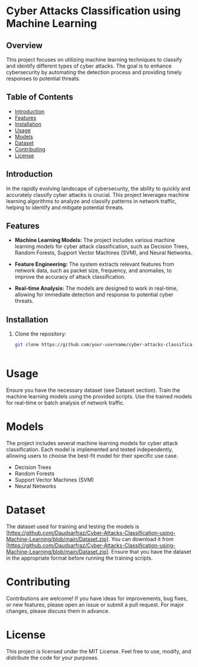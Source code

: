 # Cyber Attacks Classification using Machine Learning

## Overview

This project focuses on utilizing machine learning techniques to classify and identify different types of cyber attacks. The goal is to enhance cybersecurity by automating the detection process and providing timely responses to potential threats.

## Table of Contents

- [Introduction](#introduction)
- [Features](#features)
- [Installation](#installation)
- [Usage](#usage)
- [Models](#models)
- [Dataset](#dataset)
- [Contributing](#contributing)
- [License](#license)

## Introduction

In the rapidly evolving landscape of cybersecurity, the ability to quickly and accurately classify cyber attacks is crucial. This project leverages machine learning algorithms to analyze and classify patterns in network traffic, helping to identify and mitigate potential threats.

## Features

- **Machine Learning Models:** The project includes various machine learning models for cyber attack classification, such as Decision Trees, Random Forests, Support Vector Machines (SVM), and Neural Networks.

- **Feature Engineering:** The system extracts relevant features from network data, such as packet size, frequency, and anomalies, to improve the accuracy of attack classification.

- **Real-time Analysis:** The models are designed to work in real-time, allowing for immediate detection and response to potential cyber threats.

## Installation

1. Clone the repository:
   ```bash
   git clone https://github.com/your-username/cyber-attacks-classification.git



# Usage
Ensure you have the necessary dataset (see Dataset section).
Train the machine learning models using the provided scripts.
Use the trained models for real-time or batch analysis of network traffic.

# Models
The project includes several machine learning models for cyber attack classification. Each model is implemented and tested independently, allowing users to choose the best-fit model for their specific use case.

- Decision Trees
- Random Forests
- Support Vector Machines (SVM)
- Neural Networks

# Dataset
The dataset used for training and testing the models is [https://github.com/Daudsarfraz/Cyber-Attacks-Classification-using-Machine-Learning/blob/main/Dataset.zip]. You can download it from [https://github.com/Daudsarfraz/Cyber-Attacks-Classification-using-Machine-Learning/blob/main/Dataset.zip]. Ensure that you have the dataset in the appropriate format before running the training scripts.

# Contributing
Contributions are welcome! If you have ideas for improvements, bug fixes, or new features, please open an issue or submit a pull request. For major changes, please discuss them in advance.

# License
This project is licensed under the MIT License. Feel free to use, modify, and distribute the code for your purposes.

